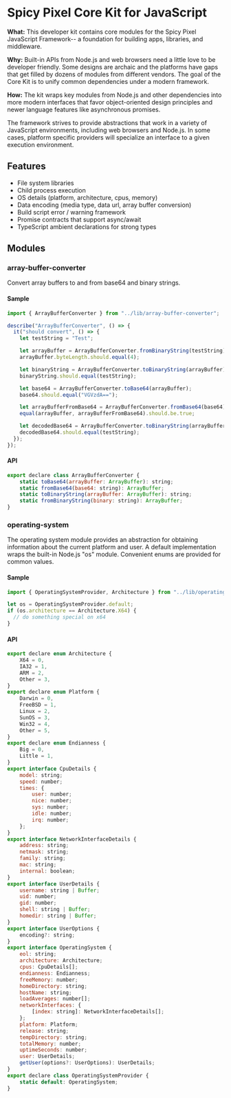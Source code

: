 Spicy Pixel Core Kit for JavaScript
===================================
**What:** This developer kit contains core modules for the Spicy Pixel JavaScript Framework-- a foundation for building apps, libraries, and middleware.

**Why:** Built-in APIs from Node.js and web browsers need a little love to be developer friendly. Some designs are archaic and the platforms have gaps that get filled by dozens of modules from different vendors. The goal of the Core Kit is to unify common dependencies under a modern framework.  

**How:** The kit wraps key modules from Node.js and other dependencies into more modern interfaces that favor object-oriented design principles and newer language features like asynchronous promises.

The framework strives to provide abstractions that work in a variety of JavaScript environments, including web browsers and Node.js. In some cases, platform specific providers will specialize an interface to a given execution environment.

Features
--------

 * File system libraries
 * Child process execution
 * OS details (platform, architecture, cpus, memory)
 * Data encoding (media type, data url, array buffer conversion)
 * Build script error / warning framework 
 * Promise contracts that support async/await
 * TypeScript ambient declarations for strong types

Modules
-------

### array-buffer-converter

Convert array buffers to and from base64 and binary strings.

#### Sample

```javascript
import { ArrayBufferConverter } from "../lib/array-buffer-converter";

describe("ArrayBufferConverter", () => {
  it("should convert", () => {
    let testString = "Test";

    let arrayBuffer = ArrayBufferConverter.fromBinaryString(testString);
    arrayBuffer.byteLength.should.equal(4);

    let binaryString = ArrayBufferConverter.toBinaryString(arrayBuffer);
    binaryString.should.equal(testString);

    let base64 = ArrayBufferConverter.toBase64(arrayBuffer);
    base64.should.equal("VGVzdA==");

    let arrayBufferFromBase64 = ArrayBufferConverter.fromBase64(base64);
    equal(arrayBuffer, arrayBufferFromBase64).should.be.true;

    let decodedBase64 = ArrayBufferConverter.toBinaryString(arrayBufferFromBase64);
    decodedBase64.should.equal(testString);
  });
});
```

#### API

```javascript
export declare class ArrayBufferConverter {
    static toBase64(arrayBuffer: ArrayBuffer): string;
    static fromBase64(base64: string): ArrayBuffer;
    static toBinaryString(arrayBuffer: ArrayBuffer): string;
    static fromBinaryString(binary: string): ArrayBuffer;
}
```

### operating-system

The operating system module provides an abstraction for obtaining information about the current platform and user. A default implementation wraps the built-in Node.js "os" module. Convenient enums are provided for common values.

#### Sample

```javascript
import { OperatingSystemProvider, Architecture } from "../lib/operating-system";

let os = OperatingSystemProvider.default;
if (os.architecture == Architecture.X64) {
  // do something special on x64
}
```

#### API

```javascript
export declare enum Architecture {
    X64 = 0,
    IA32 = 1,
    ARM = 2,
    Other = 3,
}
export declare enum Platform {
    Darwin = 0,
    FreeBSD = 1,
    Linux = 2,
    SunOS = 3,
    Win32 = 4,
    Other = 5,
}
export declare enum Endianness {
    Big = 0,
    Little = 1,
}
export interface CpuDetails {
    model: string;
    speed: number;
    times: {
        user: number;
        nice: number;
        sys: number;
        idle: number;
        irq: number;
    };
}
export interface NetworkInterfaceDetails {
    address: string;
    netmask: string;
    family: string;
    mac: string;
    internal: boolean;
}
export interface UserDetails {
    username: string | Buffer;
    uid: number;
    gid: number;
    shell: string | Buffer;
    homedir: string | Buffer;
}
export interface UserOptions {
    encoding?: string;
}
export interface OperatingSystem {
    eol: string;
    architecture: Architecture;
    cpus: CpuDetails[];
    endianness: Endianness;
    freeMemory: number;
    homeDirectory: string;
    hostName: string;
    loadAverages: number[];
    networkInterfaces: {
        [index: string]: NetworkInterfaceDetails[];
    };
    platform: Platform;
    release: string;
    tempDirectory: string;
    totalMemory: number;
    uptimeSeconds: number;
    user: UserDetails;
    getUser(options?: UserOptions): UserDetails;
}
export declare class OperatingSystemProvider {
    static default: OperatingSystem;
}
```